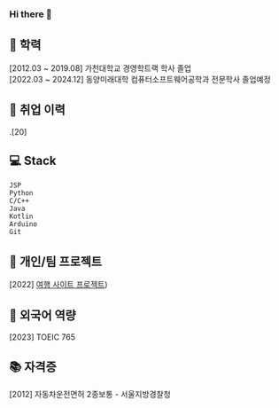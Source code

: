 ### Hi there 👋

## 🌱 학력
[2012.03 ~ 2019.08] 가천대학교 경영학트랙 학사 졸업 <br/>
[2022.03 ~ 2024.12] 동양미래대학 컴퓨터소프트웨어공학과 전문학사 졸업예정

## 👯 취업 이력
.[20]

## 💻 Stack

```
JSP
Python
C/C++
Java
Kotlin
Arduino
Git
```
<!-- Git을 활용한 프로젝트 관리 경험 있음, 소스코드 버전 관리 및 협업 경험 있음. 

## 📈 논문
[2023] Interpreting Pretext Tasks for Active Learning: A Reinforcement Learning Approach, 학위논문(현재 저널 심사중) <br/>
[2022] [의류 수요 정보 예측을 위한 멀티모달 기반 딥 뉴럴 네트워크](https://github.com/DongJooKim1541/A-multi-modal-deep-neural-network-for-predicting-clothing-demand), 2022 대한전자공학회 추계학술대회 <br/>
-->

## 🤔 개인/팀 프로젝트 
[2022] [여행 사이트 프로젝트](https://github.com/smokypine/smokypine.github.io)) <br/>

## 💬 외국어 역량
[2023] TOEIC 765

## 📚 자격증
[2012] 자동차운전면허 2종보통 - 서울지방경찰청 <br/>


<!--
**smokypine/smokypine** is a ✨ _special_ ✨ repository because its `README.md` (this file) appears on your GitHub profile.

Here are some ideas to get you started:

- 🔭 I’m currently working on ...
- 🌱 I’m currently learning ...
- 👯 I’m looking to collaborate on ...
- 🤔 I’m looking for help with ...
- 💬 Ask me about ...
- 📫 How to reach me: ...
- 😄 Pronouns: ...
- ⚡ Fun fact: ...
-->
